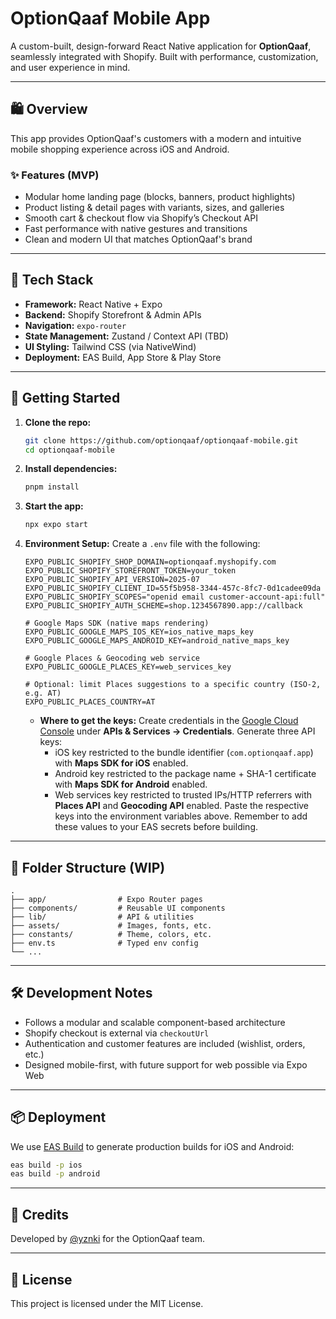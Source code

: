# OptionQaaf Mobile App

A custom-built, design-forward React Native application for **OptionQaaf**, seamlessly integrated with Shopify. Built
with performance, customization, and user experience in mind.

---

## 🛍️ Overview

This app provides OptionQaaf's customers with a modern and intuitive mobile shopping experience across iOS and Android.

### ✨ Features (MVP)

- Modular home landing page (blocks, banners, product highlights)
- Product listing & detail pages with variants, sizes, and galleries
- Smooth cart & checkout flow via Shopify’s Checkout API
- Fast performance with native gestures and transitions
- Clean and modern UI that matches OptionQaaf's brand

---

## 📱 Tech Stack

- **Framework:** React Native + Expo
- **Backend:** Shopify Storefront & Admin APIs
- **Navigation:** `expo-router`
- **State Management:** Zustand / Context API (TBD)
- **UI Styling:** Tailwind CSS (via NativeWind)
- **Deployment:** EAS Build, App Store & Play Store

---

## 🚀 Getting Started

1. **Clone the repo:**

   ```bash
   git clone https://github.com/optionqaaf/optionqaaf-mobile.git
   cd optionqaaf-mobile
   ```

2. **Install dependencies:**

   ```bash
   pnpm install
   ```

3. **Start the app:**

   ```bash
   npx expo start
   ```

4. **Environment Setup:** Create a `.env` file with the following:

   ```env
   EXPO_PUBLIC_SHOPIFY_SHOP_DOMAIN=optionqaaf.myshopify.com
   EXPO_PUBLIC_SHOPIFY_STOREFRONT_TOKEN=your_token
   EXPO_PUBLIC_SHOPIFY_API_VERSION=2025-07
   EXPO_PUBLIC_SHOPIFY_CLIENT_ID=55f5b958-3344-457c-8fc7-0d1cadee09da
   EXPO_PUBLIC_SHOPIFY_SCOPES="openid email customer-account-api:full"
   EXPO_PUBLIC_SHOPIFY_AUTH_SCHEME=shop.1234567890.app://callback

   # Google Maps SDK (native maps rendering)
   EXPO_PUBLIC_GOOGLE_MAPS_IOS_KEY=ios_native_maps_key
   EXPO_PUBLIC_GOOGLE_MAPS_ANDROID_KEY=android_native_maps_key

   # Google Places & Geocoding web service
   EXPO_PUBLIC_GOOGLE_PLACES_KEY=web_services_key

   # Optional: limit Places suggestions to a specific country (ISO-2, e.g. AT)
   EXPO_PUBLIC_PLACES_COUNTRY=AT
   ```

   - **Where to get the keys:** Create credentials in the [Google Cloud Console](https://console.cloud.google.com/)
     under **APIs & Services → Credentials**. Generate three API keys:
     - iOS key restricted to the bundle identifier (`com.optionqaaf.app`) with **Maps SDK for iOS** enabled.
     - Android key restricted to the package name + SHA-1 certificate with **Maps SDK for Android** enabled.
     - Web services key restricted to trusted IPs/HTTP referrers with **Places API** and **Geocoding API** enabled.
       Paste the respective keys into the environment variables above. Remember to add these values to your EAS secrets
       before building.

---

## 🧩 Folder Structure (WIP)

```
.
├── app/                # Expo Router pages
├── components/         # Reusable UI components
├── lib/                # API & utilities
├── assets/             # Images, fonts, etc.
├── constants/          # Theme, colors, etc.
├── env.ts              # Typed env config
└── ...
```

---

## 🛠️ Development Notes

- Follows a modular and scalable component-based architecture
- Shopify checkout is external via `checkoutUrl`
- Authentication and customer features are included (wishlist, orders, etc.)
- Designed mobile-first, with future support for web possible via Expo Web

---

## 📦 Deployment

We use [EAS Build](https://docs.expo.dev/eas/) to generate production builds for iOS and Android:

```bash
eas build -p ios
eas build -p android
```

---

## 🧠 Credits

Developed by [@yznki](https://github.com/yznki) for the OptionQaaf team.

---

## 📄 License

This project is licensed under the MIT License.
